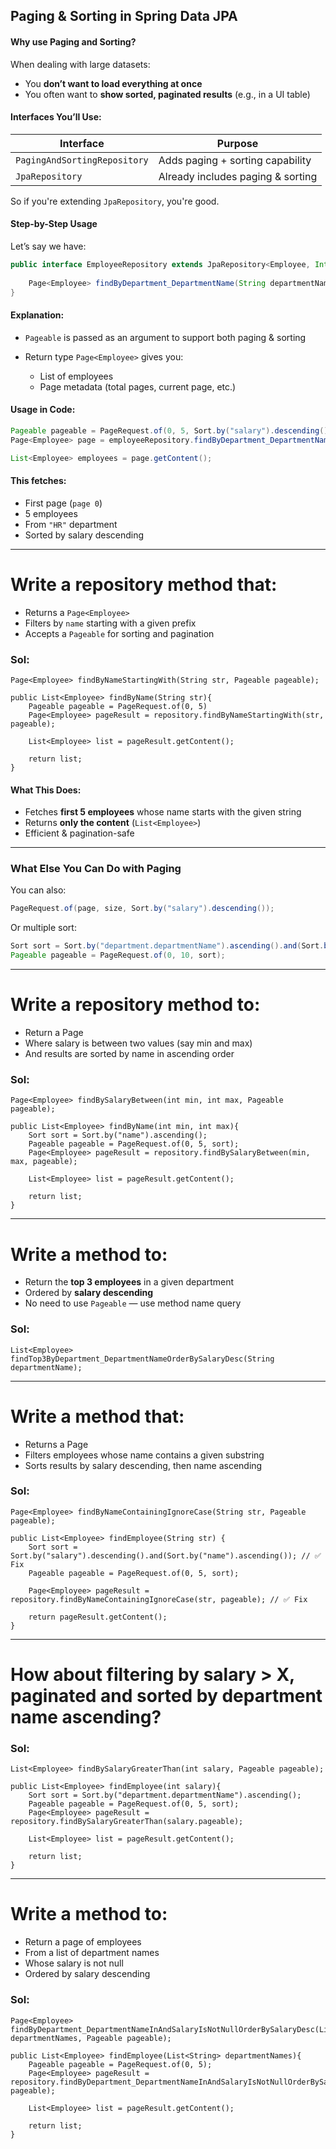 ## Paging & Sorting in Spring Data JPA

#### Why use Paging and Sorting?

When dealing with large datasets:

* You **don’t want to load everything at once**
* You often want to **show sorted, paginated results** (e.g., in a UI table)
  
#### Interfaces You’ll Use:

| Interface                    | Purpose                           |
| ---------------------------- | --------------------------------- |
| `PagingAndSortingRepository` | Adds paging + sorting capability  |
| `JpaRepository`              | Already includes paging & sorting |

So if you're extending `JpaRepository`, you're good.

#### Step-by-Step Usage

Let’s say we have:

```java
public interface EmployeeRepository extends JpaRepository<Employee, Integer> {
    
    Page<Employee> findByDepartment_DepartmentName(String departmentName, Pageable pageable);
}
```

#### Explanation:

* `Pageable` is passed as an argument to support both paging & sorting
* Return type `Page<Employee>` gives you:

  * List of employees
  * Page metadata (total pages, current page, etc.)

#### Usage in Code:

```java
Pageable pageable = PageRequest.of(0, 5, Sort.by("salary").descending());
Page<Employee> page = employeeRepository.findByDepartment_DepartmentName("HR", pageable);

List<Employee> employees = page.getContent();
```

#### This fetches:

* First page (`page 0`)
* 5 employees
* From `"HR"` department
* Sorted by salary descending

---

# Write a repository method that:

* Returns a `Page<Employee>`
* Filters by `name` starting with a given prefix
* Accepts a `Pageable` for sorting and pagination

### Sol:

```
Page<Employee> findByNameStartingWith(String str, Pageable pageable);

public List<Employee> findByName(String str){
    Pageable pageable = PageRequest.of(0, 5)
    Page<Employee> pageResult = repository.findByNameStartingWith(str, pageable);
    
    List<Employee> list = pageResult.getContent();
    
    return list;
}
```

#### What This Does:

* Fetches **first 5 employees** whose name starts with the given string
* Returns **only the content** (`List<Employee>`)
* Efficient & pagination-safe

---

### What Else You Can Do with Paging

You can also:

```java
PageRequest.of(page, size, Sort.by("salary").descending());
```

Or multiple sort:

```java
Sort sort = Sort.by("department.departmentName").ascending().and(Sort.by("salary").descending());
Pageable pageable = PageRequest.of(0, 10, sort);
```

---

# Write a repository method to:

- Return a Page<Employee>
- Where salary is between two values (say min and max)
- And results are sorted by name in ascending order

### Sol:

```
Page<Employee> findBySalaryBetween(int min, int max, Pageable pageable);

public List<Employee> findByName(int min, int max){
    Sort sort = Sort.by("name").ascending();
    Pageable pageable = PageRequest.of(0, 5, sort);
    Page<Employee> pageResult = repository.findBySalaryBetween(min, max, pageable);
    
    List<Employee> list = pageResult.getContent();
    
    return list;
}
```

---

# Write a method to:

* Return the **top 3 employees** in a given department
* Ordered by **salary descending**
* No need to use `Pageable` — use method name query

### Sol:

```
List<Employee> findTop3ByDepartment_DepartmentNameOrderBySalaryDesc(String departmentName);
```

---

# Write a method that:

- Returns a Page<Employee>
- Filters employees whose name contains a given substring
- Sorts results by salary descending, then name ascending

### Sol:

```
Page<Employee> findByNameContainingIgnoreCase(String str, Pageable pageable);
```
```
public List<Employee> findEmployee(String str) {
    Sort sort = Sort.by("salary").descending().and(Sort.by("name").ascending()); // ✅ Fix
    Pageable pageable = PageRequest.of(0, 5, sort);

    Page<Employee> pageResult = repository.findByNameContainingIgnoreCase(str, pageable); // ✅ Fix

    return pageResult.getContent();
}
```

---

# How about filtering by salary > X, paginated and sorted by department name ascending?

### Sol:

```
List<Employee> findBySalaryGreaterThan(int salary, Pageable pageable);

public List<Employee> findEmployee(int salary){
    Sort sort = Sort.by("department.departmentName").ascending();
    Pageable pageable = PageRequest.of(0, 5, sort);
    Page<Employee> pageResult = repository.findBySalaryGreaterThan(salary.pageable);
    
    List<Employee> list = pageResult.getContent();
    
    return list;
}
```

---

# Write a method to:

- Return a page of employees
- From a list of department names
- Whose salary is not null
- Ordered by salary descending

### Sol:

```
Page<Employee> findByDepartment_DepartmentNameInAndSalaryIsNotNullOrderBySalaryDesc(List<String> departmentNames, Pageable pageable);

public List<Employee> findEmployee(List<String> departmentNames){
    Pageable pageable = PageRequest.of(0, 5);
    Page<Employee> pageResult = repository.findByDepartment_DepartmentNameInAndSalaryIsNotNullOrderBySalaryDesc(departmentNames, pageable);
    
    List<Employee> list = pageResult.getContent();
    
    return list;
}
```

